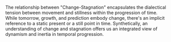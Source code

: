 
The relationship between "Change-Stagnation" encapsulates the dialectical tension between movement and stillness within the progression of time. While tomorrow, growth, and prediction embody change, there's an implicit reference to a static present or a still point in time. Synthetically, an understanding of change and stagnation offers us an integrated view of dynamism and inertia in temporal progression.